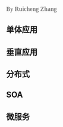 
### <font size=3pt face="MV Boli" color="gray">By Ruicheng Zhang</font>

## 单体应用

## 垂直应用

## 分布式

## SOA

## 微服务